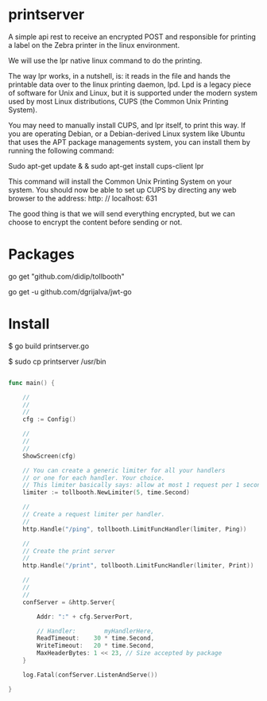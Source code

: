 # printserver

A simple api rest to receive an encrypted POST and responsible for printing a label on the Zebra printer in the linux environment.

We will use the lpr native linux command to do the printing.

The way lpr works, in a nutshell, is: it reads in the file and hands the printable data over to the linux printing daemon, lpd. Lpd is a legacy piece of software for Unix and Linux, but it is supported under the modern system used by most Linux distributions, CUPS (the Common Unix Printing System).

You may need to manually install CUPS, and lpr itself, to print this way. If you are operating Debian, or a Debian-derived Linux system like Ubuntu that uses the APT package managements system, you can install them by running the following command:

Sudo apt-get update & & sudo apt-get install cups-client lpr

This command will install the Common Unix Printing System on your system. You should now be able to set up CUPS by directing any web browser to the address: http: // localhost: 631

The good thing is that we will send everything encrypted, but we can choose to encrypt the content before sending or not.


# Packages

go get "github.com/didip/tollbooth"

go get -u github.com/dgrijalva/jwt-go

# Install

$ go build printserver.go

$ sudo cp printserver /usr/bin

```go

func main() {

	//
	//
	//
	cfg := Config()

	//
	//
	//
	ShowScreen(cfg)

	// You can create a generic limiter for all your handlers
	// or one for each handler. Your choice.
	// This limiter basically says: allow at most 1 request per 1 second.
	limiter := tollbooth.NewLimiter(5, time.Second)

	//
	// Create a request limiter per handler.
	//
	http.Handle("/ping", tollbooth.LimitFuncHandler(limiter, Ping))

	//
	// Create the print server
	//
	http.Handle("/print", tollbooth.LimitFuncHandler(limiter, Print))

	//
	//
	//
	confServer = &http.Server{

		Addr: ":" + cfg.ServerPort,

		// Handler:        myHandlerHere,
		ReadTimeout:    30 * time.Second,
		WriteTimeout:   20 * time.Second,
		MaxHeaderBytes: 1 << 23, // Size accepted by package
	}

	log.Fatal(confServer.ListenAndServe())

}

```